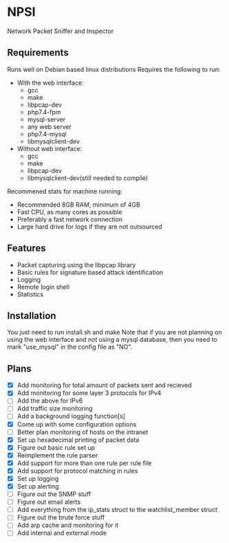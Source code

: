 # NPSI
Network Packet Sniffer and Inspector
## Requirements
Runs well on Debian based linux distributions
Requires the following to run:
 - With the web interface:
   - gcc 
   - make 
   - libpcap-dev 
   - php7.4-fpm 
   - mysql-server 
   - any web server
   - php7.4-mysql
   - libmysqlclient-dev
 - Without web interface: 
   - gcc 
   - make 
   - libpcap-dev
   - libmysqlclient-dev(still needed to compile)

Recommened stats for machine running:
 - Recommended 8GB RAM, minimum of 4GB
 - Fast CPU, as many cores as possible
 - Preferably a fast network connection
 - Large hard drive for logs if they are not outsourced

## Features
 - Packet capturing using the libpcap library
 - Basic rules for signature based attack identification
 - Logging 
 - Remote login shell
 - Statistics
## Installation
You just need to run install.sh and make
Note that if you are not planning on using the web interface and not using a mysql database, then you need to mark "use_mysql" in the config file as "NO".


## Plans
 - [x] Add monitoring for total amount of packets sent and recieved
 - [x] Add monitoring for some layer 3 protocols for IPv4
 - [ ] Add the above for IPv6
 - [ ] Add traffic size monitoring
 - [ ] Add a background logging function[s]
 - [x] Come up with some configuration options
 - [ ] Better plan monitoring of hosts on the intranet
 - [x] Set up hexadecimal printing of packet data
 - [x] Figure out basic rule set up
 - [x] Reimplement the rule parser
 - [x] Add support for more than one rule per rule file
 - [x] Add support for protocol matching in rules
 - [x] Set up logging
 - [x] Set up alerting
 - [ ] Figure out the SNMP stuff
 - [ ] Figure out email alerts
 - [ ] Add everything from the ip_stats struct to the watchlist_member struct
 - [ ] Figure out the brute force stuff
 - [ ] Add arp cache and monitoring for it
 - [ ] Add internal and external mode
